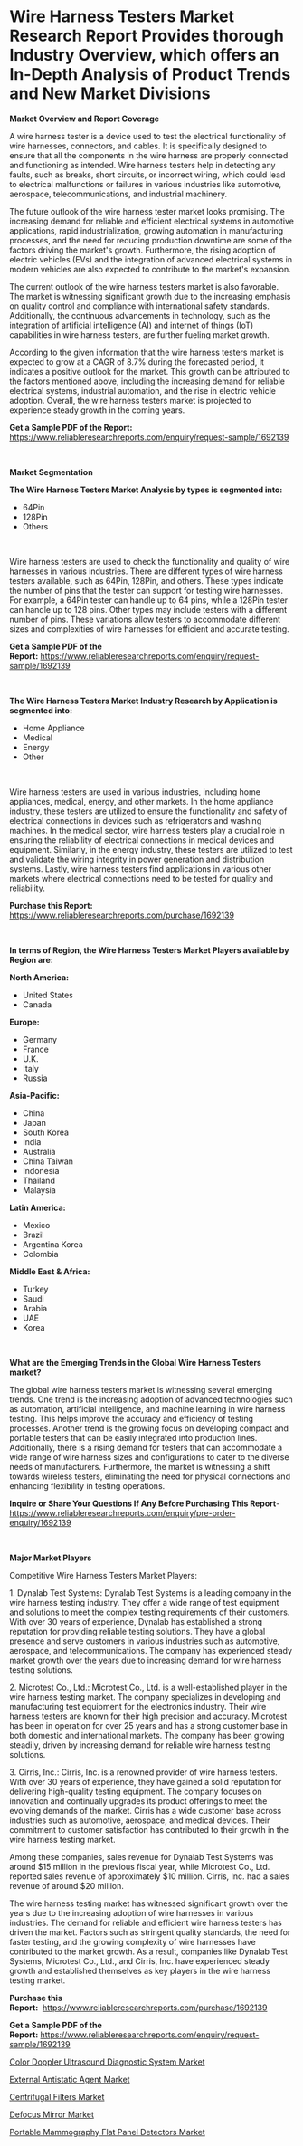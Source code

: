 <p><h1>Wire Harness Testers Market Research Report Provides thorough Industry Overview, which offers an In-Depth Analysis of Product Trends and New Market Divisions</h1></p><p><strong>Market Overview and Report Coverage</strong></p>
<p><p>A wire harness tester is a device used to test the electrical functionality of wire harnesses, connectors, and cables. It is specifically designed to ensure that all the components in the wire harness are properly connected and functioning as intended. Wire harness testers help in detecting any faults, such as breaks, short circuits, or incorrect wiring, which could lead to electrical malfunctions or failures in various industries like automotive, aerospace, telecommunications, and industrial machinery.</p><p>The future outlook of the wire harness tester market looks promising. The increasing demand for reliable and efficient electrical systems in automotive applications, rapid industrialization, growing automation in manufacturing processes, and the need for reducing production downtime are some of the factors driving the market's growth. Furthermore, the rising adoption of electric vehicles (EVs) and the integration of advanced electrical systems in modern vehicles are also expected to contribute to the market's expansion.</p><p>The current outlook of the wire harness testers market is also favorable. The market is witnessing significant growth due to the increasing emphasis on quality control and compliance with international safety standards. Additionally, the continuous advancements in technology, such as the integration of artificial intelligence (AI) and internet of things (IoT) capabilities in wire harness testers, are further fueling market growth.</p><p>According to the given information that the wire harness testers market is expected to grow at a CAGR of 8.7% during the forecasted period, it indicates a positive outlook for the market. This growth can be attributed to the factors mentioned above, including the increasing demand for reliable electrical systems, industrial automation, and the rise in electric vehicle adoption. Overall, the wire harness testers market is projected to experience steady growth in the coming years.</p></p>
<p><strong>Get a Sample PDF of the Report:</strong> <a href="https://www.reliableresearchreports.com/enquiry/request-sample/1692139">https://www.reliableresearchreports.com/enquiry/request-sample/1692139</a></p>
<p>&nbsp;</p>
<p><strong>Market Segmentation</strong></p>
<p><strong>The Wire Harness Testers Market Analysis by types is segmented into:</strong></p>
<p><ul><li>64Pin</li><li>128Pin</li><li>Others</li></ul></p>
<p>&nbsp;</p>
<p><p>Wire harness testers are used to check the functionality and quality of wire harnesses in various industries. There are different types of wire harness testers available, such as 64Pin, 128Pin, and others. These types indicate the number of pins that the tester can support for testing wire harnesses. For example, a 64Pin tester can handle up to 64 pins, while a 128Pin tester can handle up to 128 pins. Other types may include testers with a different number of pins. These variations allow testers to accommodate different sizes and complexities of wire harnesses for efficient and accurate testing.</p></p>
<p><strong>Get a Sample PDF of the Report:</strong>&nbsp;<a href="https://www.reliableresearchreports.com/enquiry/request-sample/1692139">https://www.reliableresearchreports.com/enquiry/request-sample/1692139</a></p>
<p>&nbsp;</p>
<p><strong>The Wire Harness Testers Market Industry Research by Application is segmented into:</strong></p>
<p><ul><li>Home Appliance</li><li>Medical</li><li>Energy</li><li>Other</li></ul></p>
<p>&nbsp;</p>
<p><p>Wire harness testers are used in various industries, including home appliances, medical, energy, and other markets. In the home appliance industry, these testers are utilized to ensure the functionality and safety of electrical connections in devices such as refrigerators and washing machines. In the medical sector, wire harness testers play a crucial role in ensuring the reliability of electrical connections in medical devices and equipment. Similarly, in the energy industry, these testers are utilized to test and validate the wiring integrity in power generation and distribution systems. Lastly, wire harness testers find applications in various other markets where electrical connections need to be tested for quality and reliability.</p></p>
<p><strong>Purchase this Report:</strong>&nbsp; <a href="https://www.reliableresearchreports.com/purchase/1692139">https://www.reliableresearchreports.com/purchase/1692139</a></p>
<p>&nbsp;</p>
<p><strong>In terms of Region, the Wire Harness Testers Market Players available by Region are:</strong></p>
<p>
    <p> <strong> North America: </strong>
        <ul>
            <li>United States</li>
            <li>Canada</li>
        </ul>
        </p> 
    <p> <strong> Europe: </strong>
        <ul>
            <li>Germany</li>
            <li>France</li>
            <li>U.K.</li>
            <li>Italy</li>
            <li>Russia</li>
        </ul>
        </p> 
    <p> <strong> Asia-Pacific: </strong>
        <ul>
            <li>China</li>
            <li>Japan</li>
            <li>South Korea</li>
            <li>India</li>
            <li>Australia</li>
            <li>China Taiwan</li>
            <li>Indonesia</li>
            <li>Thailand</li>
            <li>Malaysia</li>
        </ul>
        </p> 
    <p> <strong> Latin America: </strong>
        <ul>
            <li>Mexico</li>
            <li>Brazil</li>
            <li>Argentina Korea</li>
            <li>Colombia</li>
        </ul>
        </p> 
    <p> <strong> Middle East & Africa: </strong>
        <ul>
            <li>Turkey</li>
            <li>Saudi</li>
            <li>Arabia</li>
            <li>UAE</li>
            <li>Korea</li>
        </ul>
    </p>
    </p>
<p>&nbsp;</p>
<p><strong>What are the Emerging Trends in the Global Wire Harness Testers market?</strong></p>
<p><p>The global wire harness testers market is witnessing several emerging trends. One trend is the increasing adoption of advanced technologies such as automation, artificial intelligence, and machine learning in wire harness testing. This helps improve the accuracy and efficiency of testing processes. Another trend is the growing focus on developing compact and portable testers that can be easily integrated into production lines. Additionally, there is a rising demand for testers that can accommodate a wide range of wire harness sizes and configurations to cater to the diverse needs of manufacturers. Furthermore, the market is witnessing a shift towards wireless testers, eliminating the need for physical connections and enhancing flexibility in testing operations.</p></p>
<p><strong>Inquire or Share Your Questions If Any Before Purchasing This Report</strong>- <a href="https://www.reliableresearchreports.com/enquiry/pre-order-enquiry/1692139">https://www.reliableresearchreports.com/enquiry/pre-order-enquiry/1692139</a></p>
<p>&nbsp;</p>
<p><strong>Major Market Players</strong></p>
<p><p>Competitive Wire Harness Testers Market Players:</p><p>1. Dynalab Test Systems: Dynalab Test Systems is a leading company in the wire harness testing industry. They offer a wide range of test equipment and solutions to meet the complex testing requirements of their customers. With over 30 years of experience, Dynalab has established a strong reputation for providing reliable testing solutions. They have a global presence and serve customers in various industries such as automotive, aerospace, and telecommunications. The company has experienced steady market growth over the years due to increasing demand for wire harness testing solutions.</p><p>2. Microtest Co., Ltd.: Microtest Co., Ltd. is a well-established player in the wire harness testing market. The company specializes in developing and manufacturing test equipment for the electronics industry. Their wire harness testers are known for their high precision and accuracy. Microtest has been in operation for over 25 years and has a strong customer base in both domestic and international markets. The company has been growing steadily, driven by increasing demand for reliable wire harness testing solutions.</p><p>3. Cirris, Inc.: Cirris, Inc. is a renowned provider of wire harness testers. With over 30 years of experience, they have gained a solid reputation for delivering high-quality testing equipment. The company focuses on innovation and continually upgrades its product offerings to meet the evolving demands of the market. Cirris has a wide customer base across industries such as automotive, aerospace, and medical devices. Their commitment to customer satisfaction has contributed to their growth in the wire harness testing market.</p><p>Among these companies, sales revenue for Dynalab Test Systems was around $15 million in the previous fiscal year, while Microtest Co., Ltd. reported sales revenue of approximately $10 million. Cirris, Inc. had a sales revenue of around $20 million.</p><p>The wire harness testing market has witnessed significant growth over the years due to the increasing adoption of wire harnesses in various industries. The demand for reliable and efficient wire harness testers has driven the market. Factors such as stringent quality standards, the need for faster testing, and the growing complexity of wire harnesses have contributed to the market growth. As a result, companies like Dynalab Test Systems, Microtest Co., Ltd., and Cirris, Inc. have experienced steady growth and established themselves as key players in the wire harness testing market.</p></p>
<p><strong>Purchase this Report:</strong>&nbsp;&nbsp;<a href="https://www.reliableresearchreports.com/purchase/1692139">https://www.reliableresearchreports.com/purchase/1692139</a></p>
<p></p>
<p><strong>Get a Sample PDF of the Report:</strong>&nbsp;<a href="https://www.reliableresearchreports.com/enquiry/request-sample/1692139">https://www.reliableresearchreports.com/enquiry/request-sample/1692139</a></p>
<p><p><a href="https://www.linkedin.com/pulse/color-doppler-ultrasound-diagnostic-system-market/">Color Doppler Ultrasound Diagnostic System Market</a></p><p><a href="https://medium.com/@christianhunter987/external-antistatic-agent-market-size-cagr-trends-2024-2030-165abedd23b8">External Antistatic Agent Market</a></p><p><a href="https://www.linkedin.com/pulse/decoding-centrifugal-filters-market-deep-dive-latest-trends-n2wce/">Centrifugal Filters Market</a></p><p><a href="https://medium.com/@queenlittle95/decoding-defocus-mirror-market-metrics-market-share-trends-and-growth-patterns-4305e837b5b3">Defocus Mirror Market</a></p><p><a href="https://www.linkedin.com/pulse/portable-mammography-flat-panel-detectors-market-size/">Portable Mammography Flat Panel Detectors Market</a></p></p>